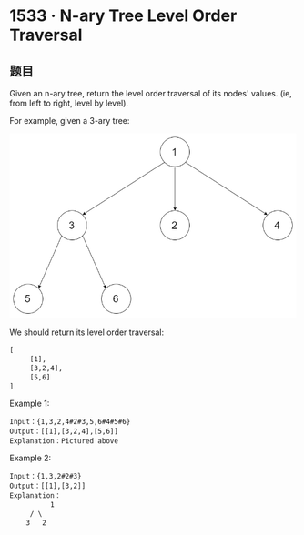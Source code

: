 # 1533 · N-ary Tree Level Order Traversal

## 题目

Given an n-ary tree, return the level order traversal of its nodes' values. (ie, from left to right, level by level).

For example, given a 3-ary tree:

![](Images/1.png)

We should return its level order traversal:

	[
	     [1],
	     [3,2,4],
	     [5,6]
	]
	
	
Example 1:

	Input：{1,3,2,4#2#3,5,6#4#5#6}
	Output：[[1],[3,2,4],[5,6]]
	Explanation：Pictured above

Example 2:

	Input：{1,3,2#2#3}
	Output：[[1],[3,2]]
	Explanation：
	          1
		 / \
		3   2